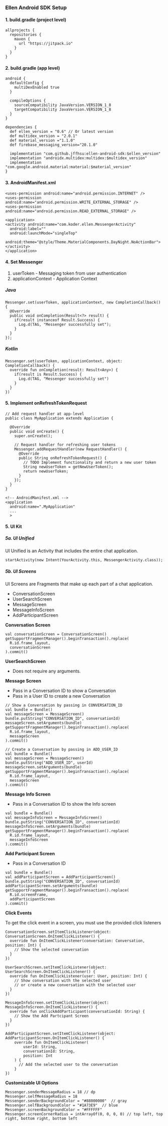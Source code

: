 ### Ellen Android SDK Setup

#### 1. build.gradle (project level)
```
allprojects {
  repositories {
    maven {
      url "https://jitpack.io"
    }
  }
}
```

#### 2. build.gradle (app level)
```
android {
  defaultConfig {
    multiDexEnabled true
  }

  compileOptions {
    sourceCompatibility JavaVersion.VERSION_1_8
    targetCompatibility JavaVersion.VERSION_1_8
  }
}

dependencies {
  def ellen_version = "0.6" // Or latest version
  def multidex_version = "2.0.1"
  def material_version ="1.1.0"
  def firebase_messaging_version="20.1.0"

  implementation "com.github.jffhsu:ellen-android-sdk:$ellen_version"
  implementation "androidx.multidex:multidex:$multidex_version"
  implementation "com.google.android.material:material:$material_version" 
}
```

#### 3. AndroidManifest.xml
```
<uses-permission android:name="android.permission.INTERNET" />
<uses-permission android:name="android.permission.WRITE_EXTERNAL_STORAGE" />
<uses-permission android:name="android.permission.READ_EXTERNAL_STORAGE" />

<application>
<activity android:name="com.koder.ellen.MessengerActivity"
  android:label=""
  android:launchMode="singleTop"
  android:theme="@style/Theme.MaterialComponents.DayNight.NoActionBar"></activity>
</application>
```

#### 4. Set Messenger

1. userToken - Messaging token from user authentication
2. applicationContext - Application Context

##### Java
```
Messenger.set(userToken, applicationContext, new CompletionCallback() {
  @Override
  public void onCompletion(Result<?> result) {
    if(result instanceof Result.Success) {
      Log.d(TAG, "Messenger successfully set");
    }
  }
});
```

##### Kotlin
```
Messenger.set(userToken, applicationContext, object: CompletionCallback() {
  override fun onCompletion(result: Result<Any>) {
    if(result is Result.Success) {
      Log.d(TAG, "Messenger successfully set")
    }
  }
})
```

#### 5. Implement onRefreshTokenRequest

```
// Add request handler at app-level
public class MyApplication extends Application {

  @Override
  public void onCreate() {
    super.onCreate();

    // Request handler for refreshing user tokens
    Messenger.addRequestHandler(new RequestHandler() {
      @Override
      public String onRefreshTokenRequest() {
        // TODO Implement functionality and return a new user token
        String newUserToken = getNewUserToken();
        return newUserToken;
      }
    });
  }
}
```

```
<!-- AndroidManifest.xml -->
<application
  android:name=".MyApplication"
  ...
  >
```

#### 5. UI Kit

##### 5a. UI Unified
UI Unified is an Activity that includes the entire chat application.
```
startActivity(new Intent(YourActivity.this, MessengerActivity.class));
```
##### 5b. UI Screens

UI Screens are Fragments that make up each part of a chat application.

- ConversationScreen
- UserSearchScreen
- MessageScreen
- MessageInfoScreen
- AddParticipantScreen

**Conversation Screen**
```
val conversationScreen = ConversationScreen()
getSupportFragmentManager().beginTransaction().replace(
  R.id.frame_layout,
  conversationScreen
).commit()
```

**UserSearchScreen**
- Does not require any arguments.

**Message Screen**
- Pass in a Conversation ID to show a Conversation 
- Pass in a User ID to create a new Conversation
```
// Show a Conversation by passing in CONVERSATION_ID
val bundle = Bundle()
val messageScreen = MessageScreen()
bundle.putString("CONVERSATION_ID", conversationId)
messageScreen.setArguments(bundle)
getSupportFragmentManager().beginTransaction().replace(
  R.id.frame_layout, 
  messageScreen
).commit()

// Create a Conversation by passing in ADD_USER_ID
val bundle = Bundle()
val messageScreen = MessageScreen()
bundle.putString("ADD_USER_ID", userId)
messageScreen.setArguments(bundle)
getSupportFragmentManager().beginTransaction().replace(
  R.id.frame_layout, 
  messageScreen
).commit()
```

**Message Info Screen**
- Pass in a Conversation ID to show the Info screen
```
val bundle = Bundle()
val messageInfoScreen = MessageInfoScreen()
bundle.putString("CONVERSATION_ID", conversationId)
messageInfoScreen.setArguments(bundle)
getSupportFragmentManager().beginTransaction().replace(
  R.id.frame_layout, 
  messageInfoScreen
).commit()
```

**Add Participant Screen**
- Pass in a Conversation ID
```
val bundle = Bundle()
val addParticipantScreen = AddParticipantScreen()
bundle.putString("CONVERSATION_ID", conversationId)
addParticipantScreen.setArguments(bundle)
getSupportFragmentManager().beginTransaction().replace(
  R.id.screenFrame, 
  addParticipantScreen
).commit()
```

**Click Events**

To get the click event in a screen, you must use the provided click listeners
```
ConversationScreen.setItemClickListener(object: ConversationScreen.OnItemClickListener() {
  override fun OnItemClickListener(conversation: Conversation, position: Int) {
    // Show the selected conversation
  }
})
```

```
UserSearchScreen.setItemClickListener(object: UserSearchScreen.OnItemClickListener() {
  override fun OnItemClickListener(user: User, position: Int) {
    // Show conversation with the selected user 
    // or create a new conversation with the selected user
  }
})
```

```
MessageInfoScreen.setItemClickListener(object: MessageInfoScreen.OnItemClickListener() {
  override fun onClickAddParticipant(conversationId: String) {
    // Show the Add Partcipant Screen
  }
})
```

```
AddParticipantScreen.setItemClickListener(object: AddParticipantScreen.OnItemClickListener() {
    override fun OnItemClickListener(
        userId: String,
        conversationId: String,
        position: Int
    ) {
      // Add the selected user to the conversation
    }
})
```

**Customizable UI Options**
```
Messenger.senderMessageRadius = 18 // dp
Messenger.selfMessageRadius = 18
Messenger.senderBackgroundColor = "#88000000"  // gray
Messenger.selfBackgroundColor = "#1A73E9"  // blue
Messenger.screenBackgroundColor = "#FFFFFF"
Messenger.screenCornerRadius = intArrayOf(0, 0, 0, 0) // top left, top right, bottom right, bottom left
```